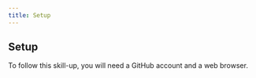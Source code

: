 ```yaml
---
title: Setup
---
```


## Setup

To follow this skill-up, you will need a GitHub account and a web browser.
